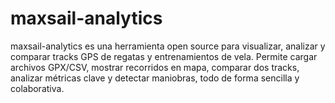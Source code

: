 # maxsail-analytics
maxsail-analytics es una herramienta open source para visualizar, analizar y comparar tracks GPS de regatas y entrenamientos de vela. Permite cargar archivos GPX/CSV, mostrar recorridos en mapa, comparar dos tracks, analizar métricas clave y detectar maniobras, todo de forma sencilla y colaborativa.
